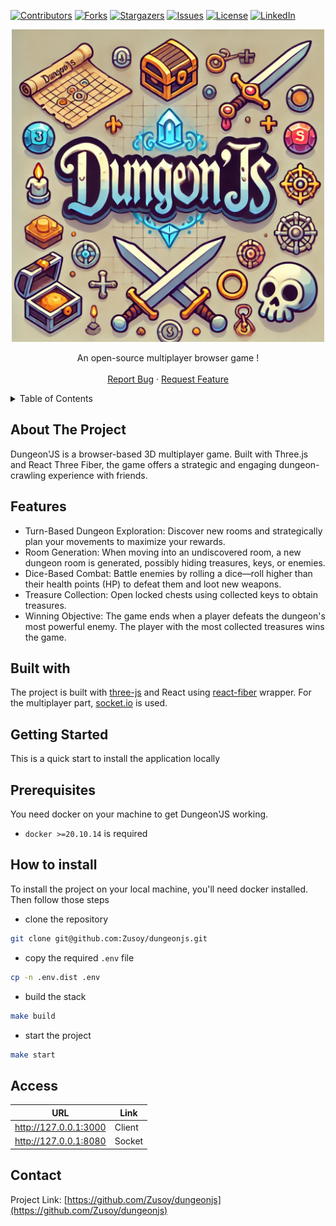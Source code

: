 <!-- PROJECT SHIELDS -->
[![Contributors][contributors-shield]][contributors-url]
[![Forks][forks-shield]][forks-url]
[![Stargazers][stars-shield]][stars-url]
[![Issues][issues-shield]][issues-url]
[![License][license-shield]][license-url]
[![LinkedIn][linkedin-shield]][linkedin-url]

<div align="center">
  <a href="https://github.com/Zusoy/dungeonjs">
    <img src="logo.png" alt="Logo" width="500" height="500">
  </a>
  <br />
  <p align="center">
    An open-source multiplayer browser game !
    <br />
    <br />
    <a href="https://github.com/Zusoy/dungeonjs/issues">Report Bug</a>
    ·
    <a href="https://github.com/Zusoy/dungeonjs/pulls">Request Feature</a>
  </p>
</div>

<!-- TABLE OF CONTENTS -->
<details>
  <summary>Table of Contents</summary>
  <ol>
    <li>
      <a href="#about-the-project">About The Project</a>
      <ul>
        <li><a href="#features">Features</a></li>
        <li><a href="#built-with">Built With</a></li>
      </ul>
    </li>
    <li>
      <a href="#getting-started">Getting Started</a>
      <ul>
        <li><a href="#prerequisites">Prerequisites</a></li>
        <li><a href="#installation">Installation</a></li>
        <li><a href="#access">Access</a></li>
      </ul>
    </li>
    <li><a href="#contact">Contact</a></li>
  </ol>
</details>

<!-- ABOUT THE PROJECT -->
## About The Project

Dungeon'JS is a browser-based 3D multiplayer game.
Built with Three.js and React Three Fiber, the game offers a strategic and engaging dungeon-crawling experience with friends.

## Features

* Turn-Based Dungeon Exploration: Discover new rooms and strategically plan your movements to maximize your rewards.
* Room Generation: When moving into an undiscovered room, a new dungeon room is generated, possibly hiding treasures, keys, or enemies.
* Dice-Based Combat: Battle enemies by rolling a dice—roll higher than their health points (HP) to defeat them and loot new weapons.
* Treasure Collection: Open locked chests using collected keys to obtain treasures.
* Winning Objective: The game ends when a player defeats the dungeon's most powerful enemy. The player with the most collected treasures wins the game.

## Built with
The project is built with [three-js](https://threejs.org/) and React using [react-fiber](https://r3f.docs.pmnd.rs/) wrapper.
For the multiplayer part, [socket.io](https://socket.io/) is used.


## Getting Started

This is a quick start to install the application locally

## Prerequisites

You need docker on your machine to get Dungeon'JS working.

* `docker >=20.10.14` is required

## How to install

To install the project on your local machine, you'll need docker installed.
Then follow those steps

* clone the repository

```bash
git clone git@github.com:Zusoy/dungeonjs.git
```

* copy the required `.env` file

```bash
cp -n .env.dist .env
```

* build the stack

```bash
make build
```

* start the project

```bash
make start
```

## Access

| URL                       | Link     |
|---------------------------|----------|
| http://127.0.0.1:3000     | Client   |
| http://127.0.0.1:8080     | Socket   |

## Contact

Project Link: [https://github.com/Zusoy/dungeonjs](https://github.com/Zusoy/dungeonjs)

<!-- MARKDOWN LINKS & IMAGES -->
<!-- https://www.markdownguide.org/basic-syntax/#reference-style-links -->
[contributors-shield]: https://img.shields.io/github/contributors/zusoy/dungeonjs.svg?style=for-the-badge
[contributors-url]: https://github.com/Zusoy/dungeonjs/graphs/contributors
[forks-shield]: https://img.shields.io/github/forks/zusoy/dungeonjs.svg?style=for-the-badge
[forks-url]: https://github.com/Zusoy/dungeonjs/network/members
[stars-shield]: https://img.shields.io/github/stars/zusoy/dungeonjs.svg?style=for-the-badge
[stars-url]: https://github.com/Zusoy/dungeonjs/stargazers
[issues-shield]: https://img.shields.io/github/issues/zusoy/dungeonjs.svg?style=for-the-badge
[issues-url]: https://github.com/Zusoy/dungeonjs/issues
[linkedin-shield]: https://img.shields.io/badge/-LinkedIn-black.svg?style=for-the-badge&logo=linkedin&colorB=555
[linkedin-url]: https://www.linkedin.com/in/gr%C3%A9goire-drapeau-742425123/
[license-shield]: https://img.shields.io/github/license/zusoy/dungeonjs.svg?style=for-the-badge
[license-url]: https://github.com/zusoy/dungeonjs/blob/master/LICENSE.txt